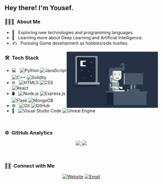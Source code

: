 <h2> Hey there! I'm Yousef.</h2>

<h3> 👨🏻‍💻 &nbsp;About Me </h3>

- 🤔 &nbsp; Exploring new technologies and programming languages.
- 🌱 &nbsp; Learning more about Deep Learning and Artificial Intelligence.
- ✍️ &nbsp; Pursuing Game development as hobbies/side hustles.

<img alt="Night Coding" src="https://raw.githubusercontent.com/AVS1508/AVS1508/master/assets/Night-Coding.gif" align="right"/>

<h3> 🛠 &nbsp;Tech Stack</h3>

- 💻 &nbsp;
  ![Python](https://img.shields.io/badge/-Python-333333?style=flat&logo=python)
  ![JavaScript](https://img.shields.io/badge/-JavaScript-333333?style=flat&logo=javascript)
  ![C++](https://img.shields.io/badge/-C++-333333?style=flat&logo=C%2B%2B&logoColor=00599C) 
  ![Solidity](https://img.shields.io/badge/-Solidity-333333?style=flat&logo=Solidity)
- 🌐 &nbsp;
  ![HTML5](https://img.shields.io/badge/-HTML5-333333?style=flat&logo=HTML5)
  ![CSS](https://img.shields.io/badge/-CSS-333333?style=flat&logo=CSS3&logoColor=1572B6)
  ![React](https://img.shields.io/badge/-React-333333?style=flat&logo=react)  
- 🛢 &nbsp;
  ![Node.js](https://img.shields.io/badge/-Node.js-333333?style=flat&logo=node.js)
  ![Express.js](https://img.shields.io/badge/-Express.js-333333?style=flat&logo=express)
  ![Flask](https://img.shields.io/badge/-Flask-333333?style=flat&logo=flask)
  ![MongoDB](https://img.shields.io/badge/-MongoDB-333333?style=flat&logo=mongodb)
- ⚙️ &nbsp;
  ![Git](https://img.shields.io/badge/-Git-333333?style=flat&logo=git)
  ![GitHub](https://img.shields.io/badge/-GitHub-333333?style=flat&logo=github) 
- 🔧 &nbsp;
  ![Visual Studio Code](https://img.shields.io/badge/-Visual%20Studio%20Code-333333?style=flat&logo=visual-studio-code&logoColor=007ACC)
  ![Unreal Engine](https://img.shields.io/badge/-Unreal%20Engine-333333?style=flat&logo=unreal-engine&logoColor=007ACC)

<br/>
<h3> ⚙️ &nbsp;GitHub Analytics</h3>
<p align="center">
<a href="https://github.com/Yousef-Hany-Elhossainy">
  <img height="180em" src="https://github-readme-stats-eight-theta.vercel.app/api?username=Yousef-Hany-Elhossainy&show_icons=true&theme=algolia&include_all_commits=true&count_private=false"/>
  <img height="180em" src="https://github-readme-stats-eight-theta.vercel.app/api/top-langs/?username=Yousef-Hany-Elhossainy&layout=compact&langs_count=8&theme=algolia"/>
</a>
</p>

<br/>

<h3> 🤝🏻 &nbsp;Connect with Me </h3>

<p align="center">
<a href="https://yousefdev.netlify.app/"><img alt="Website" src="https://img.shields.io/badge/Website-https://yousef-dev.vercel.app/-blue?style=flat-square&logo=google-chrome"></a>
<a href="mailto:yousefhany@pm.me"><img alt="Email" src="https://img.shields.io/badge/yousefhany@pm.me-blue?style=flat-square&logo=ProtonMail"></a>
</p>
